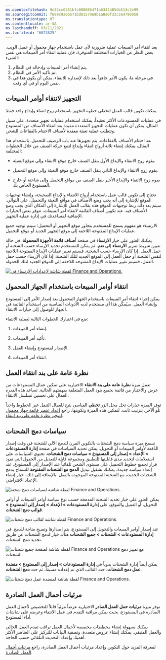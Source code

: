 ```yaml
---
ms.openlocfilehash: 9c52cc0351bfc008086471a6342405db513c2e99
ms.sourcegitcommit: f699c9a05571bd0157969b1a0e0f33c3a4790958
ms.translationtype: HT
ms.contentlocale: ar-SA
ms.lasthandoff: 03/11/2021
ms.locfileid: "6073825"
---
```

يعد انتقاء أمر المبيعات عملية ضرورية لأي عمل باستخدام جهاز محمول أو عميل الويب. بغض النظر عن الخيارات المختلفة المتوفرة، فإن عملية انتقاء أمر المبيعات هي نفس الشيء:

1. يتم إنشاء أمر المبيعات وإدخاله في النظام.
1. تم تأكيد الأمر في النظام.
1. في مرحلة ما، يكون الأمر جاهزاً بعد ذلك لإصداره للانتقاء. يمكن أن يكون هذا في نفس اليوم أو في أي وقت.


## <a name="staging-with-sales-order-picking"></a>التجهيز لانتقاء أوامر المبيعات

يمكنك تكوين قالب العمل لتخطي خطوة التجهيز باستخدام زوج انتقاء وإيداع واحد فقط.

في عمليات المستودعات الأكثر تعقيداً، يمكنك استخدام عمليات تجهيز متعددة. على سبيل المثال، يمكن أن تكون عمليات التجهيز المتعددة مفيدة بعد انتقاء الأصناف من المستودع وتتطلب عملية تعبئة معقدة لأصناف الاختتام بالفقاعات للشحن.

بعد اختتام الأصناف بالفقاعات، يتم تجهيزها عند باب الرصيف للتحميل. باستخدام هذا المثال، يمكنك إنشاء ثلاثة أزواج انتقاء وإيداع لتتبع حركة الصنف من خلال الخطوات المختلفة:

-   يقوم زوج الانتقاء والإيداع الأول بنقل الصنف خارج موقع الانتقاء وإلى موقع التعبئة.

-   يقوم زوج الانتقاء والإيداع الثاني بنقل الصنف خارج موقع التعبئة وإلى موقع التحميل.

-   يقوم زوج الانتقاء والإيداع الأخير بنقل الصنف من مواقع التحميل وإلى شاحنة أو خارج المستودع الخاص بك.

تحتاج إلى تكوين قالب عمل باستخدام أزواج الانتقاء والإيداع الصحيحة، وإنشاء توجيهات الموقع للإشارة إلى أنه يجب وضع الأصناف في مواقع التعبئة والتحميل، على التوالي. سيتم بعد ذلك ربط توجيهات الموقع هذه بقالب العمل للإشارة إلى المكان الذي يجب وضع الأصناف فيه. عند تكوين أصناف القائمة لانتقاء أمر المبيعات، تتوفر بعض الخيارات الإضافية لمساعدتك في إدارة عملية التجهيز.

*الارتساء* هو مفهوم يسمح للمستخدم بتجاوز موقع التجهيز أو التحميل؛ سيتم توجيه جميع عمليات الإيداع المفتوحة اللاحقة إلى موقع التجهيز الجديد أو موقع التحميل. 

يمكنك العثور على خيار **الارتساء** في صفحة **أصناف قائمة الأجهزة المحمولة‬**. في حالة تعيين شريط تمرير **الارتساء** إلى **نعم**، ثم يمكن للمستخدم تحديد الإرساء حسب الشحنة أو حمل العمل.
إذا كان الإرساء حسب الشحنة، فسيتم تغيير عمليات الإيداع المفتوحة اللاحقة لنفس الشحنة أو حمل العمل إلى الموقع الجديد لتلك الشحنة.
إذا كان الإرساء حسب حمل العمل، فسيتم تغيير عمليات الإيداع المفتوحة اللاحقة إلى الموقع الجديد لتلك الحمولة.

[![لقطة شاشة لإعدادات الارتساء في Finance and Operations.](../media/anchoring-1.png)](../media/anchoring-1.png#lightbox)

## <a name="pick-sales-orders-with-the-mobile-device"></a>انتقاء أوامر المبيعات باستخدام الجهاز المحمول

يمكن إجراء انتقاء أمر المبيعات باستخدام الجهاز المحمول بعد إصدار الأمر إلى المستودع وإنشاء العمل. سيُمكّن هذا أي مستخدم لديه الأذونات المناسبة من استخدام القائمة في الجهاز للوصول إلى خيارات الانتقاء.

ضع في اعتبارك الخطوات التالية لعملية الانتقاء:

1.  إنشاء أمر المبيعات.

2.  تأكيد أمر المبيعات.

3.  الإصدار لمستودع وإنشاء العمل.

4.  انتقاء أمر المبيعات.

## <a name="work-pick-line-overview"></a>نظرة عامة على بند انتقاء العمل
تعمل ميزة **نظرة عامة على بند الانتقاء** الاختيارية على تمكين عمال المستودعات من عرض والاختيار من قائمة بجميع بنود العمل المتعلقة بمهمتهم الحالية. تساعد هذه القدرة العمال على تحسين تسلسل الانتقاء. 

توفر الميزة خيارات تحل محل الزر **تخطي** القياسي يتيح للعمال التنقل عبر الخطوط واحداً تلو الآخر، بترتيب ثابت. لتمكين هذه الميزة وتكوينها، راجع [إعداد عنصر قائمة جهاز محمول لتوفير نظرة عامة على بند انتقاء](https://docs.microsoft.com/dynamics365/supply-chain/warehousing/pick-line-overview/?azure-portal=true).


## <a name="shipment-consolidation-policies"></a>سياسات دمج الشحنات

تسمح ميزة سياسة دمج الشحنات بالتكوين المرن للدمج الآلي للشحنة في وقت إصدار الدُفعة لأوامر المبيعات أو التحويل. يمكن تحديد السياسات في صفحة **إدارة المستودعات > الإعداد > إصدار إلى المستودع > سياسات دمج الشحنات**. تحتوي السياسات على استعلامات لتحديد مدى قابليتها للتطبيق ومجموعة قابلة للتعديل من الحقول التي تقود قرار تجميع خطوط التحميل على مستوى الشحن تلقائياً عند الإصدار إلى المستودع. عند إعداد سياسة جديدة، يمكنك تشغيل تبديل **الدمج مع الشحنات المفتوحة** للسماح بدمج الشحنات الجديدة مع الشحنة المفتوحة الموجودة بالفعل. بالإضافة إلى ذلك، خيار إنشاء الإعداد الافتراضي.

![لقطة شاشة لسياسات دمج شحنة Finance and Operations.](../media/shipment-consolidation-policies-ssm.png)

يمكن العثور على خيار تحديد الشحنة المدمجة حسب نوع سياسة أوامر المبيعات أو أوامر التحويل، أو العميل والموقع، على **إدارة المستودعات > الإعداد > إصدار إلى المستودع > قوالب دمج الشحنات**.


![لقطة شاشة لقالب دمج شحنات Finance and Operations.](../media/shipment-consolidation-template-ss.png)

عند إصدار أوامر المبيعات والتحويل إلى المستودع، يتم إصدارها وتصبح متاحة للدمج. في **إدارة المستودعات > الشحنات > جميع الشحنات** هناك خيار لدمج الشحنات عن طريق تحديد دمج الشحنات.

![لقطه شاشة لصفحة جميع شحنات Finance and Operations مع تمييز دمج الشحنات.](../media/shipment-consolidation-ss.png)

يمكن أيضاً إدارة الشحنات يدوياً في **إدارة المستودعات > إصدار إلى المستودع > منضدة عمل دمج الشحنات‬**. حدد القالب الذي تم إعداده مسبقاً، ثم حدد **دمج الشحنات**.

![لقطة شاشة لمنضدة عمل دمج شحنات Finance and Operations.](../media/shipment-consolidation-workbench-ssm.png)

## <a name="outbound-workload-visualization"></a>مرئيات أحمال العمل الصادرة

توفر ميزة **مرئيات حمل العمل الصادر‬** الاختيارية عرضاً مرئياً قابلاً للتخصيص لأحمال العمل الصادرة في المستودع، بحيث يمكن مراقبة التقدم في عمل الانتقاء وعرضه على شاشات أداء المستودع.

يمكنك بسهولة إنشاء مخططات مخصصة لأحمال العمل تراقب تقدم العمل الحالي والعمل المتبقي. يمكنك إنشاء عروض متعددة، وتصفية البيانات للتركيز على العناصر الأكثر أهميةً، وإعداد التحديث التلقائي حسب الحاجة. 

لمعرفة المزيد حول التكوين وإعداد مرئيات أحمال العمل الصادرة، راجع [مرئيات أحمال العمل الصادرة](https://docs.microsoft.com/dynamics365/supply-chain/warehousing/outbound-workload-visualization/?azure-portal=true).

